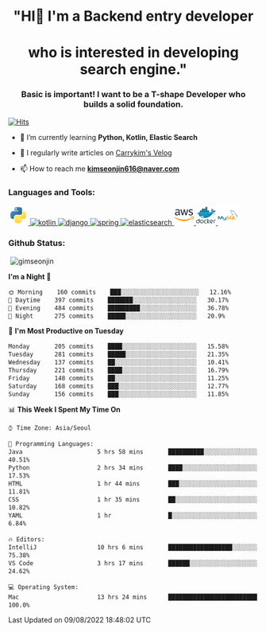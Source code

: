 <h1 align="center">"HI👋 I'm a Backend entry developer </h1>
<h1 align="center"> who is interested in developing search engine."</h1>
<h3 align="center">Basic is important! I want to be a T-shape Developer who builds a solid foundation.</h3>

[![Hits](https://hits.seeyoufarm.com/api/count/incr/badge.svg?url=https%3A%2F%2Fgithub.com%2Fgimseonjin&count_bg=%2318BFE5&title_bg=%23555555&icon=ko-fi.svg&icon_color=%23E7E7E7&title=hits&edge_flat=false)](https://hits.seeyoufarm.com)

- 🌱 I’m currently learning **Python, Kotlin, Elastic Search**

- 📝 I regularly write articles on [Carrykim's Velog](https://velog.io/@carrykim)

- 📫 How to reach me **kimseonjin616@naver.com**


<h3 align="left">Languages and Tools:</h3>
<p align="left"> 
 <a href="https://www.python.org" target="_blank" rel="noreferrer"> 
  <img src="https://raw.githubusercontent.com/devicons/devicon/master/icons/python/python-original.svg" alt="python" width="8%" height="8%"/> 
 </a> <a href="https://kotlinlang.org" target="_blank" rel="noreferrer"> <img src="https://www.vectorlogo.zone/logos/kotlinlang/kotlinlang-icon.svg" alt="kotlin" width="8%" height="8%"/> </a>   <a href="https://www.djangoproject.com/" target="_blank" rel="noreferrer"> <img src="https://cdn.worldvectorlogo.com/logos/django.svg" alt="django" width="6%" height="5%"/> </a>
<a href="https://spring.io/" target="_blank" rel="noreferrer"> <img src="https://www.vectorlogo.zone/logos/springio/springio-icon.svg" alt="spring" width="8%" height="8%"/> </a> <a href="https://www.elastic.co" target="_blank" rel="noreferrer"> <img src="https://www.vectorlogo.zone/logos/elastic/elastic-icon.svg" alt="elasticsearch" width="8%" height="8%"/> </a> <a href="https://aws.amazon.com" target="_blank" rel="noreferrer"> <img src="https://raw.githubusercontent.com/devicons/devicon/master/icons/amazonwebservices/amazonwebservices-original-wordmark.svg" alt="aws" width="8%" height="8%"/> </a> <a href="https://www.docker.com/" target="_blank" rel="noreferrer"> <img src="https://raw.githubusercontent.com/devicons/devicon/master/icons/docker/docker-original-wordmark.svg" alt="docker" width="8%" height="8%"/> </a>   
<a href="https://www.mysql.com/" target="_blank" rel="noreferrer"><img src="https://raw.githubusercontent.com/devicons/devicon/master/icons/mysql/mysql-original-wordmark.svg" alt="mysql" width="8%" height="8%"/> </a> </p>


<h3 align="left">Github Status:</h3>
<p align="left">
 <p>&nbsp;<img align="center" src="https://github-readme-stats.vercel.app/api?username=gimseonjin&show_icons=true&locale=en" alt="gimseonjin" /></p>
</p>


<!--START_SECTION:waka-->
**I'm a Night 🦉** 

```text
🌞 Morning    160 commits    ███░░░░░░░░░░░░░░░░░░░░░░   12.16% 
🌆 Daytime    397 commits    ███████░░░░░░░░░░░░░░░░░░   30.17% 
🌃 Evening    484 commits    █████████░░░░░░░░░░░░░░░░   36.78% 
🌙 Night      275 commits    █████░░░░░░░░░░░░░░░░░░░░   20.9%

```
📅 **I'm Most Productive on Tuesday** 

```text
Monday       205 commits    ████░░░░░░░░░░░░░░░░░░░░░   15.58% 
Tuesday      281 commits    █████░░░░░░░░░░░░░░░░░░░░   21.35% 
Wednesday    137 commits    ██░░░░░░░░░░░░░░░░░░░░░░░   10.41% 
Thursday     221 commits    ████░░░░░░░░░░░░░░░░░░░░░   16.79% 
Friday       148 commits    ██░░░░░░░░░░░░░░░░░░░░░░░   11.25% 
Saturday     168 commits    ███░░░░░░░░░░░░░░░░░░░░░░   12.77% 
Sunday       156 commits    ███░░░░░░░░░░░░░░░░░░░░░░   11.85%

```


📊 **This Week I Spent My Time On** 

```text
⌚︎ Time Zone: Asia/Seoul

💬 Programming Languages: 
Java                     5 hrs 58 mins       ██████████░░░░░░░░░░░░░░░   40.51% 
Python                   2 hrs 34 mins       ████░░░░░░░░░░░░░░░░░░░░░   17.53% 
HTML                     1 hr 44 mins        ███░░░░░░░░░░░░░░░░░░░░░░   11.81% 
CSS                      1 hr 35 mins        ██░░░░░░░░░░░░░░░░░░░░░░░   10.82% 
YAML                     1 hr                █░░░░░░░░░░░░░░░░░░░░░░░░   6.84%

🔥 Editors: 
IntelliJ                 10 hrs 6 mins       ██████████████████░░░░░░░   75.38% 
VS Code                  3 hrs 17 mins       ██████░░░░░░░░░░░░░░░░░░░   24.62%

💻 Operating System: 
Mac                      13 hrs 24 mins      █████████████████████████   100.0%

```


 Last Updated on 09/08/2022 18:48:02 UTC
<!--END_SECTION:waka-->
